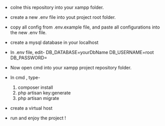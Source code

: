 - colne this repository into your xampp folder.
- create a new .env file into yout project root folder.
- copy all config from .env.example file, and paste all configurations into the new .env file.
- create a mysql database in your localhost
-    In .env file, edit-
	DB_DATABASE=yourDbName
	DB_USERNAME=root
	DB_PASSWORD=

- Now open cmd into your xampp project repository folder.
- In cmd , 
	type- 
	1. composer install
	2. php artisan key:generate
	3. php artisan migrate
- create a virtual host 
- run and enjoy the project !
